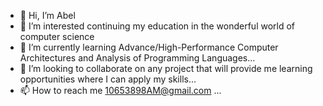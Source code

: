 - 👋 Hi, I’m Abel 
- 👀 I’m interested continuing my education in the wonderful world of computer science 
- 🌱 I’m currently learning Advance/High-Performance Computer Architectures and Analysis of Programming Languages...
- 💞️ I’m looking to collaborate on any project that will provide me learning opportunities where I can apply my skills...
- 📫 How to reach me 10653898AM@gmail.com ...

<!---
Abel is a ✨ special ✨ repository because its `README.md` (this file) appears on your GitHub profile.
You can click the Preview link to take a look at your changes.
--->
